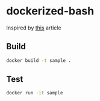 # dockerized-bash

Inspired by [this](https://installvirtual.com/dockerize-a-bash-script/amp/) article

## Build

```bash
docker build -t sample .
```

## Test

```bash
docker run -it sample
```
